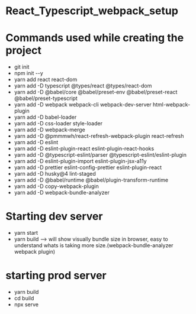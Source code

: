 # React_Typescript_webpack_setup

# Commands used while creating the project

- git init
- npm init --y
- yarn add react react-dom
- yarn add -D typescript @types/react @types/react-dom
- yarn add -D @babel/core @babel/preset-env @babel/preset-react @babel/preset-typescript
- yarn add -D webpack webpack-cli webpack-dev-server html-webpack-plugin
- yarn add -D babel-loader
- yarn add -D css-loader style-loader
- yarn add -D webpack-merge
- yarn add -D @pmmmwh/react-refresh-webpack-plugin react-refresh
- yarn add -D eslint
- yarn add -D eslint-plugin-react eslint-plugin-react-hooks
- yarn add -D @typescript-eslint/parser @typescript-eslint/eslint-plugin
- yarn add -D eslint-plugin-import eslint-plugin-jsx-a11y
- yarn add -D prettier eslint-config-prettier eslint-plugin-react
- yarn add -D husky@4 lint-staged
- yarn add -D @babel/runtime @babel/plugin-transform-runtime
- yarn add -D copy-webpack-plugin
- yarn add -D webpack-bundle-analyzer

# Starting dev server

- yarn start
- yarn build --> will show visually bundle size in browser, easy to understand whats is taking more size.(webpack-bundle-analyzer webpack plugin)

# starting prod server

- yarn build
- cd build
- npx serve
